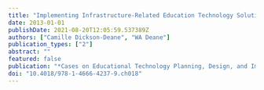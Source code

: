 ```yaml
---
title: "Implementing Infrastructure-Related Education Technology Solutions at the Government Primary and Secondary School Level"
date: 2013-01-01
publishDate: 2021-08-20T12:05:59.537389Z
authors: ["Camille Dickson-Deane", "WA Deane"]
publication_types: ["2"]
abstract: ""
featured: false
publication: "*Cases on Educational Technology Planning, Design, and Implementation: A łdots*"
doi: "10.4018/978-1-4666-4237-9.ch018"
---
```


